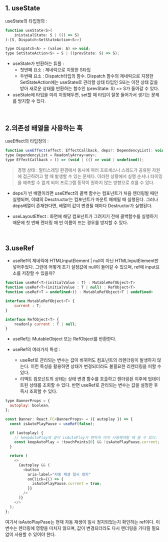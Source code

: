 ## 1. useState

useState의 타입정의 :

```js
function useState<S>(
    inistaialState: S | (() => S)
):[S, Dispatch<SetStateAction<S>>]

type Dispatch<A> = (value: A) => void;
type SetStateAction<S> = S | ((prevState: S) => S);
```

- useState가 반환하는 튜플 :
  - 첫번째 요소 : 제네릭으로 지정한 S타입
  - 두번째 요소 : Dispatch타입의 함수. Dispatch 함수의 제네릭으로 지정한 SetStateAction에는 useState로 관리할 상태 타입인 S또는 이전 상태 값을 받아 새로운 상태를 반환하는 함수인 (prevState: S) => S가 들어갈 수 있다.
- useState에 타입을 미리 지정해두면, set할 때 타입이 잘못 들어가서 생기는 문제를 방지할 수 있다.

<br/>

## 2.의존성 배열을 사용하는 훅

useEffect의 타입정의 :

```js
function useEffect(effect: EffectCallback, deps?: DependencyList): void;
type DependencyList = ReadonlyArray<any>;
type EffectCallback = () => (void | (() => void | undefined));
```

> 경쟁 상태 : 멀티스레딩 환경에서 동시에 여러 프로세스나 스레드가 공유된 자원에 접근하려고 할 때 발생할 수 있는 문제다. 이러한 상황에서 실행 순서나 타이밍을 예측할 수 없게 되어 프로그램 동작이 원하지 않는 방향으로 흐를 수 있다.

- deps가 빈 배열이라면 useEffect의 콜백 함수는 컴포넌트가 처음 렌더링될 때만 실행되며, 이떄의 Desctructor는 컴포넌트가 마운트 해제될 때 실행된다. 그러나 deps배열이 존재한다면, 배열의 값이 변경될 때마다 Destructor가 실행된다.

- useLayoutEffect : 화면에 해당 컴포넌트가 그려지기 전에 콜백함수를 실행하기 때문에 첫 번째 렌더링 때 빈 이름이 뜨는 경우를 방지할 수 있다.

<br/>

## 3.useRef

- useRef의 제네릭에 HTMLInputElement | null이 아닌 HTMLInputElement만 넣어주었다. 그런데 어떻게 초기 설정값에 null이 들어갈 수 있으며, ref에 input요소를 저장할 수 있을까?

```js
function useRef<T>(initialValue : T) : MutableRefObject<T>
function useRef<T>(initialValue : T | null) : RefObject<T>
function useRef<T = undefined>() : MutableRefObject<T | undefined>

interface MutableRefObject<T> {
    current : T;
}

interface RefObject<T> {
    readonly current : T | null;
}
```

- useRef는 MutableObject 또는 RefObject를 반환한다.

- useRef의 여러가지 특성 :
  - useRef로 관리되는 변수는 값이 바뀌어도 컴포넌트의 리렌더링이 발생하지 않는다. 이런 특성을 활용하면 상태가 변경되더라도 불필요한 리렌더링을 피할 수 있다.
  - 리액트 컴포넌트의 상태는 상태 변경 함수를 호출하고 렌더링된 이후에 업데이트된 상태를 조회할 수 있다. 반면 useRef로 관리되는 변수는 값을 설정한 후 즉시 조회할 수 있다.

```js
type BannerProps = {
  autoplay: boolean,
};

const Banner: React.FC<BannerProps> = ({ autoplay }) => {
  const isAutoPlayPause = useRef(false);

  if (autoplay) {
    // keepAutoPlay와 같이 isAutoPlay가 변하자 마자 사용해야할 때 쓸 수 있다.
    const keepAutoPlay = !touchPoints[0] && !isAutoPlayPause.current;
  }

  return (
    <>
      {autoplay && (
        <button
          aria-label="자동 재생 일시 정지"
          onClick={() => {
            isAutoPlayPause.current = true;
          }}
        />
      )}
    </>
  );
};
```

여기서 isAutoPlayPase는 현재 자동 재생이 일시 정지되었는지 확인하는 ref이다. 이 변수는 렌더링에 영향을 미치지 않으며, 값이 변경되더라도 다시 렌더링을 기다릴 필요 없이 사용할 수 있어야 한다.
